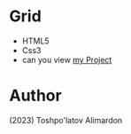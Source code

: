 # Grid
- HTML5
- Css3
- can you view [my Project](https://toshpulatovalimardon.github.io/Grid-/)
# Author 
(2023) Toshpo'latov Alimardon
